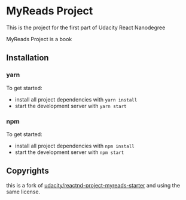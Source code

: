 # MyReads Project

This is the project for the first part of Udacity React Nanodegree 

MyReads Project is a book 

## Installation

### yarn
To get started:
* install all project dependencies with `yarn install`
* start the development server with `yarn start`

### npm
To get started:
* install all project dependencies with `npm install`
* start the development server with `npm start`

## Copyrights
this is a fork of [udacity/reactnd-project-myreads-starter](https://github.com/udacity/reactnd-project-myreads-starter) and using the same license.